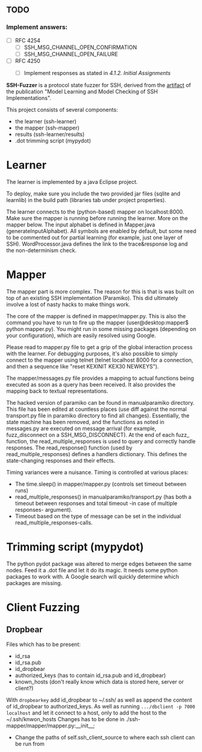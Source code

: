 ## TODO

### Implement answers:
- [ ] RFC 4254
  - [ ] SSH_MSG_CHANNEL_OPEN_CONFIRMATION
  - [ ] SSH_MSG_CHANNEL_OPEN_FAILURE
- [ ] RFC 4250
  - [ ] Implement responses as stated in _4.1.2. Initial Assignments_



**SSH-Fuzzer** is a protocol state fuzzer for SSH, derived from the [artifact][learning-ssh-artifact] of the publication "Model Learning and Model Checking of SSH Implementations".

This project consists of several components:
* the learner (ssh-learner)
* the mapper (ssh-mapper)
* results (ssh-learner/results)
* .dot trimming script (mypydot)

# Learner
The learner is implemented by a java Eclipse project. 

To deploy, make sure you include the two provided jar files (sqlite and learnlib) in the build path (libraries tab under project properties).

The learner connects to the (python-based) mapper on localhost:8000. Make sure the mapper is running before running the learner. More on the mapper below. The input alphabet is defined in Mapper.java (generateInputAlphabet). All symbols are enabled by default, but some need to be commented out for partial learning (for example, just one layer of SSH). WordProcessor.java defines the link to the trace&response log and the non-determinism check. 

# Mapper
The mapper part is more complex. The reason for this is that is was built on top of an existing SSH implementation (Paramiko). This did ultimately involve a lost of nasty hacks to make things work. 

The core of the mapper is defined in mapper/mapper.py. This is also the command you have to run to fire up the mapper (user@desktop:mapper$ python mapper.py). You might run in some missing packages (depending on your configuration), which are easily resolved using Google.

Please read to mapper.py file to get a grip of the global interaction process with the learner. For debugging purposes, it's also possible to simply connect to the mapper using telnet (telnet localhost 8000 for a connection, and then a sequence like "reset KEXINIT KEX30 NEWKEYS"). 

The mapper/messages.py file provides a mapping to actual functions being executed as soon as a query has been received. It also provides the mapping back to textual representations.

The hacked version of paramiko can be found in manualparamiko directory. This file has been edited at countless places (use diff against the normal transport.py file in paramiko directory to find all changes). Essentially, the state machine has been removed, and the functions as noted in messages.py are executed on message arrival (for example, fuzz_disconnect on a SSH_MSG_DISCONNECT). At the end of each fuzz_ function, the read_multiple_responses is used to query and correctly handle responses. The read_response() function (used by read_multiple_responses) defines a handlers dictionary. This defines the state-changing responses and their effects.

Timing variances were a nuisance. Timing is controlled at various places:
- The time.sleep() in mapper/mapper.py (controls set timeout between runs)
- read_multiple_responses() in manualparamiko/transport.py (has both a timeout between responses and total timeout -in case of multiple responses- argument). 
- Timeout based on the type of message can be set in the individual read_multiple_responses-calls. 

# Trimming script (mypydot)
The python pydot package was altered to merge edges between the same nodes. 
Feed it a .dot file and let it do its magic. 
It needs some python packages to work with. 
A Google search will quickly determine which packages are missing.

[learning-ssh-artifact]:https://repository.ubn.ru.nl/handle/2066/184275


# Client Fuzzing

## Dropbear
Files which has to be present:

- id_rsa
- id_rsa.pub
- id_dropbear
- authorized_keys (has to contain id_rsa.pub and id_dropbear)
- known_hosts (don't really know which data is stored here, server or client?)

With ```dropbearkey``` add id_dropbear to ~/.ssh/ as well as append the content of id_dropbear to authorized_keys.
As well as running ```.../dbclient -p 7000 localhost``` and let it connect to a host, only to add the host to the ~/.ssh/knwon_hosts
Changes has to be done in ./ssh-mapper/mapper/mapper.py:\_\_init\_\_;
- Change the paths of self.ssh_client_source to where each ssh client can be run from 
